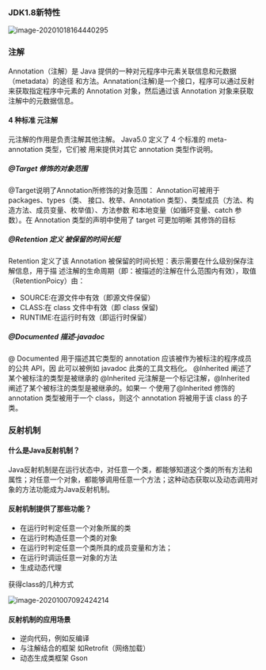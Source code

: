 ### JDK1.8新特性

![image-20201018164440295](http://markdown.xiaonainiu.top/img/image-20201018164440295.png)



### 注解

Annotation（注解）是 Java 提供的一种对元程序中元素关联信息和元数据（metadata）的途径
和方法。Annatation(注解)是一个接口，程序可以通过反射来获取指定程序中元素的 Annotation
对象，然后通过该 Annotation 对象来获取注解中的元数据信息。

#### 4  种标准 元注解

元注解的作用是负责注解其他注解。 Java5.0 定义了 4 个标准的 meta-annotation 类型，它们被
用来提供对其它 annotation 类型作说明。

##### @Target 修饰的对象范围

@Target说明了Annotation所修饰的对象范围： Annotation可被用于 packages、types（类、
接口、枚举、Annotation 类型）、类型成员（方法、构造方法、成员变量、枚举值）、方法参数
和本地变量（如循环变量、catch 参数）。在 Annotation 类型的声明中使用了 target 可更加明晰
其修饰的目标

##### @Retention 定义 被保留的时间长短

Retention 定义了该 Annotation 被保留的时间长短：表示需要在什么级别保存注解信息，用于描
述注解的生命周期（即：被描述的注解在什么范围内有效），取值（RetentionPoicy）由：

- SOURCE:在源文件中有效（即源文件保留）
- CLASS:在 class 文件中有效（即 class 保留)
- RUNTIME:在运行时有效（即运行时保留）

##### @Documented  描述-javadoc

@ Documented 用于描述其它类型的 annotation 应该被作为被标注的程序成员的公共 API，因
此可以被例如 javadoc 此类的工具文档化。
@Inherited  阐述了某个被标注的类型是被继承的
@Inherited 元注解是一个标记注解，@Inherited 阐述了某个被标注的类型是被继承的。如果一
个使用了@Inherited 修饰的 annotation 类型被用于一个 class，则这个 annotation 将被用于该
class 的子类。

### 反射机制

#### 什么是Java反射机制？

Java反射机制是在运行状态中，对任意一个类，都能够知道这个类的所有方法和属性；对任意一个对象，都能够调用任意一个方法；这种动态获取以及动态调用对象的方法功能成为Java反射机制。

#### 反射机制提供了那些功能？

-  在运行时判定任意一个对象所属的类
- 在运行时构造任意一个类的对象
- 在运行时判定任意一个类所具的成员变量和方法；
- 在运行时调运任意一对象的方法
- 生成动态代理

获得class的几种方式

![image-20201007092424214](http://markdown.xiaonainiu.top/img/image-20201007092424214.png)

#### 反射机制的应用场景

- 逆向代码，例如反编译
- 与注解结合的框架 如Retrofit（网络加载）
- 动态生成类框架 Gson



























